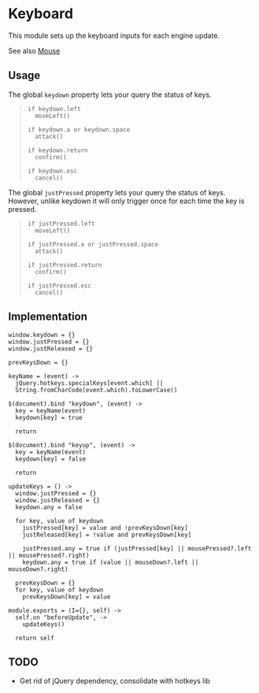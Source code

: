 Keyboard
========

This module sets up the keyboard inputs for each engine update.

See also [Mouse](./mouse)

Usage
-----

The global `keydown` property lets your query the status of keys.

>     if keydown.left
>       moveLeft()
>
>     if keydown.a or keydown.space
>       attack()
>
>     if keydown.return
>       confirm()
>
>     if keydown.esc
>       cancel()

The global `justPressed` property lets your query the status of keys. However,
unlike keydown it will only trigger once for each time the key is pressed.

>     if justPressed.left
>       moveLeft()
>
>     if justPressed.a or justPressed.space
>       attack()
>
>     if justPressed.return
>       confirm()
>
>     if justPressed.esc
>       cancel()

Implementation
--------------

    window.keydown = {}
    window.justPressed = {}
    window.justReleased = {}

    prevKeysDown = {}

    keyName = (event) ->
      jQuery.hotkeys.specialKeys[event.which] ||
      String.fromCharCode(event.which).toLowerCase()

    $(document).bind "keydown", (event) ->
      key = keyName(event)
      keydown[key] = true

      return

    $(document).bind "keyup", (event) ->
      key = keyName(event)
      keydown[key] = false

      return

    updateKeys = () ->
      window.justPressed = {}
      window.justReleased = {}
      keydown.any = false

      for key, value of keydown
        justPressed[key] = value and !prevKeysDown[key]
        justReleased[key] = !value and prevKeysDown[key]

        justPressed.any = true if (justPressed[key] || mousePressed?.left || mousePressed?.right)
        keydown.any = true if (value || mouseDown?.left || mouseDown?.right)

      prevKeysDown = {}
      for key, value of keydown
        prevKeysDown[key] = value

    module.exports = (I={}, self) ->
      self.on "beforeUpdate", ->
        updateKeys()

      return self

TODO
----

- Get rid of jQuery dependency, consolidate with hotkeys lib
